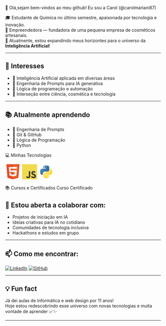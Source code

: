 👋 Olá,sejam bem-vindos ao meu github! Eu sou a Carol (@carolmariani87)

🎓 Estudante de Química no último semestre, apaixonada por tecnologia e inovação.  
💼 Empreendedora — fundadora de uma pequena empresa de cosméticos artesanais.  
🧠 Atualmente, estou expandindo meus horizontes para o universo da **Inteligência Artificial**!

---

## 🚀 Interesses

- 🤖 Inteligência Artificial aplicada em diversas áreas
- 💬 Engenharia de Prompts para IA generativa
- 🔢 Lógica de programação e automação
- 🧪 Interseção entre ciência, cosmética e tecnologia

---

## 📚 Atualmente aprendendo

- 🧠 Engenharia de Prompts
- 🔁 Git & GitHub
- 🧮 Lógica de Programação
- 🐍 Python

💻 Minhas Tecnologias
<p align="left"> <img src="https://raw.githubusercontent.com/devicons/devicon/master/icons/html5/html5-original.svg" alt="HTML5" width="50"/> <img src="https://raw.githubusercontent.com/devicons/devicon/master/icons/javascript/javascript-original.svg" alt="JavaScript" width="50"/> <img src="https://raw.githubusercontent.com/devicons/devicon/master/icons/python/python-original.svg" alt="Python" width="50"/> </p>
📚 Cursos e Certificados
Curso	Certificado



## 🤝 Estou aberta a colaborar com:

- Projetos de iniciação em IA
- Ideias criativas para IA no cotidiano
- Comunidades de tecnologia inclusiva
- Hackathons e estudos em grupo

---

## 📫 Como me encontrar:

[![LinkedIn](https://img.shields.io/badge/-LinkedIn-0A66C2?style=flat-square&logo=linkedin&logoColor=white)](https://www.linkedin.com/in/https://www.linkedin.com/in/carolinemariani87/)
[![GitHub](https://img.shields.io/badge/-GitHub-181717?style=flat-square&logo=github&logoColor=white)](https://github.com/carolmariani87)

---

## 💡 Fun fact

Já dei aulas de informática e web design por 11 anos!  
Hoje estou redescobrindo esse universo com novas tecnologias e muita vontade de aprender 📈✨

---

<!--
carolmariani87/carolmariani87 é um repositório especial: seu README.md aparece no seu perfil GitHub.
-->

<!---
carolmariani87/carolmariani87 is a ✨ special ✨ repository because its `README.md` (this file) appears on your GitHub profile.
You can click the Preview link to take a look at your changes.
--->
